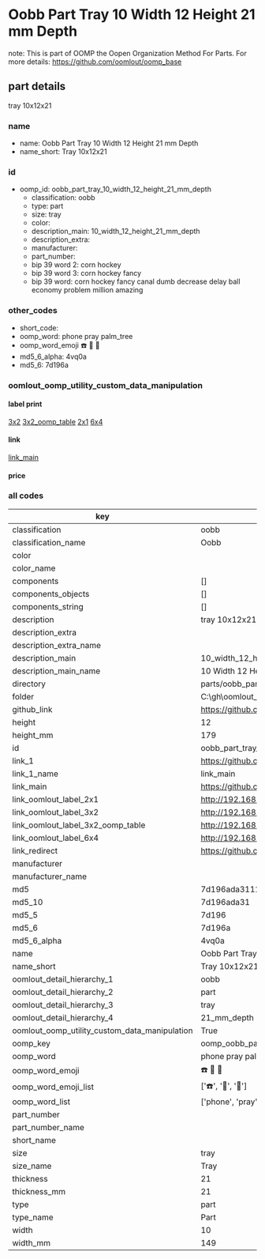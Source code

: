 # Oobb Part Tray 10 Width 12 Height 21 mm Depth  

note: This is part of OOMP the Oopen Organization Method For Parts. For more details: https://github.com/oomlout/oomp_base

##  part details
  



tray 10x12x21



### name
* name: Oobb Part Tray 10 Width 12 Height 21 mm Depth
* name_short: Tray 10x12x21 
### id
* oomp_id: oobb_part_tray_10_width_12_height_21_mm_depth
  * classification: oobb
  * type: part
  * size: tray
  * color: 
  * description_main: 10_width_12_height_21_mm_depth
  * description_extra: 
  * manufacturer: 
  * part_number: 
  * bip 39 word 2: corn hockey
  * bip 39 word 3: corn hockey fancy
  * bip 39 word: corn hockey fancy canal dumb decrease delay ball economy problem million amazing

### other_codes
* short_code: 
* oomp_word: phone pray palm_tree
* oomp_word_emoji :phone: :pray: :palm_tree:
* md5_6_alpha: 4vq0a
* md5_6: 7d196a






### oomlout_oomp_utility_custom_data_manipulation
#### label print
[3x2](http://192.168.1.245:1112/?label=oomp%204vq0a)
[3x2_oomp_table](http://192.168.1.108:1112/?label=oomp%204vq0a)
[2x1](http://192.168.1.242:1112/?label=oomp%204vq0a)
[6x4](http://192.168.1.55:1112/?label=oomp%204vq0a)    

#### link

[link_main](https://github.com/oomlout/oomlout_oobb_version_4_generated_parts/tree/main/navigation_oomp/oobb/part/tray/10_width_12_height_21_mm_depth/part)                              

#### price







### all codes 
| key | value |  
| --- | --- |  
| classification | oobb |  
| classification_name | Oobb |  
| color |  |  
| color_name |  |  
| components | [] |  
| components_objects | [] |  
| components_string | [] |  
| description | tray 10x12x21 |  
| description_extra |  |  
| description_extra_name |  |  
| description_main | 10_width_12_height_21_mm_depth |  
| description_main_name | 10 Width 12 Height 21 mm Depth |  
| directory | parts/oobb_part_tray_10_width_12_height_21_mm_depth |  
| folder | C:\gh\oomlout_oobb_version_4_generated_parts\parts\oobb_part_tray_10_width_12_height_21_mm_depth |  
| github_link | https://github.com/oomlout/oomlout_oomp_part_src/tree/main/parts/oobb_part_tray_10_width_12_height_21_mm_depth |  
| height | 12 |  
| height_mm | 179 |  
| id | oobb_part_tray_10_width_12_height_21_mm_depth |  
| link_1 | https://github.com/oomlout/oomlout_oobb_version_4_generated_parts/tree/main/navigation_oomp/oobb/part/tray/10_width_12_height_21_mm_depth/part |  
| link_1_name | link_main |  
| link_main | https://github.com/oomlout/oomlout_oobb_version_4_generated_parts/tree/main/navigation_oomp/oobb/part/tray/10_width_12_height_21_mm_depth/part |  
| link_oomlout_label_2x1 | http://192.168.1.242:1112/?label=oomp%204vq0a |  
| link_oomlout_label_3x2 | http://192.168.1.245:1112/?label=oomp%204vq0a |  
| link_oomlout_label_3x2_oomp_table | http://192.168.1.108:1112/?label=oomp%204vq0a |  
| link_oomlout_label_6x4 | http://192.168.1.55:1112/?label=oomp%204vq0a |  
| link_redirect | https://github.com/oomlout/oomlout_oobb_version_4_generated_parts/tree/main/parts/oobb_tray_10_12_21 |  
| manufacturer |  |  
| manufacturer_name |  |  
| md5 | 7d196ada3111e73ce4a1f210a5db1983 |  
| md5_10 | 7d196ada31 |  
| md5_5 | 7d196 |  
| md5_6 | 7d196a |  
| md5_6_alpha | 4vq0a |  
| name | Oobb Part Tray 10 Width 12 Height 21 mm Depth |  
| name_short | Tray 10x12x21  |  
| oomlout_detail_hierarchy_1 | oobb |  
| oomlout_detail_hierarchy_2 | part |  
| oomlout_detail_hierarchy_3 | tray |  
| oomlout_detail_hierarchy_4 | 21_mm_depth |  
| oomlout_oomp_utility_custom_data_manipulation | True |  
| oomp_key | oomp_oobb_part_tray_10_width_12_height_21_mm_depth |  
| oomp_word | phone pray palm_tree |  
| oomp_word_emoji | :phone: :pray: :palm_tree: |  
| oomp_word_emoji_list | [':phone:', ':pray:', ':palm_tree:'] |  
| oomp_word_list | ['phone', 'pray', 'palm_tree'] |  
| part_number |  |  
| part_number_name |  |  
| short_name |  |  
| size | tray |  
| size_name | Tray |  
| thickness | 21 |  
| thickness_mm | 21 |  
| type | part |  
| type_name | Part |  
| width | 10 |  
| width_mm | 149 |  
